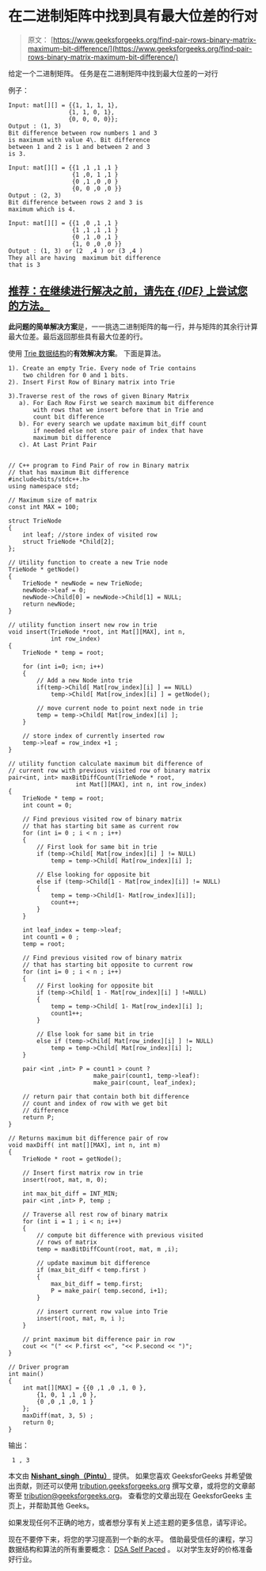 # 在二进制矩阵中找到具有最大位差的行对

> 原文： [https://www.geeksforgeeks.org/find-pair-rows-binary-matrix-maximum-bit-difference/](https://www.geeksforgeeks.org/find-pair-rows-binary-matrix-maximum-bit-difference/)

给定一个二进制矩阵。 任务是在二进制矩阵中找到最大位差的一对行

例子：

```
Input: mat[][] = {{1, 1, 1, 1},
                 {1, 1, 0, 1},
                 {0, 0, 0, 0}};
Output : (1, 3)
Bit difference between row numbers 1 and 3
is maximum with value 4\. Bit difference 
between 1 and 2 is 1 and between 2 and 3
is 3.

Input: mat[][] = {{1 ,1 ,1 ,1 }
                  {1 ,0, 1 ,1 }
                  {0 ,1 ,0 ,0 }
                  {0, 0 ,0 ,0 }} 
Output : (2, 3)
Bit difference between rows 2 and 3 is 
maximum which is 4.

Input: mat[][] = {{1 ,0 ,1 ,1 }
                  {1 ,1 ,1 ,1 }
                  {0 ,1 ,0 ,1 }
                  {1, 0 ,0 ,0 }} 
Output : (1, 3) or (2  ,4 ) or (3 ,4 ) 
They all are having  maximum bit difference
that is 3

```

## [推荐：在继续进行解决之前，请先在 ***{IDE}*** 上尝试您的方法。](https://ide.geeksforgeeks.org/)

**此问题的简单解决方案**是，一一挑选二进制矩阵的每一行，并与矩阵的其余行计算最大位差。最后返回那些具有最大位差的行。

使用 [Trie 数据结构](https://www.geeksforgeeks.org/trie-insert-and-search/)的**有效解决方案**。 下面是算法。

```
1). Create an empty Trie. Every node of Trie contains
    two children for 0 and 1 bits.
2). Insert First Row of Binary matrix into Trie 

3).Traverse rest of the rows of given Binary Matrix 
   a). For Each Row First we search maximum bit difference
       with rows that we insert before that in Trie and 
       count bit difference 
   b). For every search we update maximum bit_diff count
       if needed else not store pair of index that have
       maximum bit difference 
   c). At Last Print Pair   

```

```

// C++ program to Find Pair of row in Binary matrix 
// that has maximum Bit difference 
#include<bits/stdc++.h> 
using namespace std; 

// Maximum size of matrix 
const int MAX = 100; 

struct TrieNode 
{ 
    int leaf; //store index of visited row 
    struct TrieNode *Child[2]; 
}; 

// Utility function to create a new Trie node 
TrieNode * getNode() 
{ 
    TrieNode * newNode = new TrieNode; 
    newNode->leaf = 0; 
    newNode->Child[0] = newNode->Child[1] = NULL; 
    return newNode; 
} 

// utility function insert new row in trie 
void insert(TrieNode *root, int Mat[][MAX], int n, 
            int row_index) 
{ 
    TrieNode * temp = root; 

    for (int i=0; i<n; i++) 
    { 
        // Add a new Node into trie 
        if(temp->Child[ Mat[row_index][i] ] == NULL) 
            temp->Child[ Mat[row_index][i] ] = getNode(); 

        // move current node to point next node in trie 
        temp = temp->Child[ Mat[row_index][i] ]; 
    } 

    // store index of currently inserted row 
    temp->leaf = row_index +1 ; 
} 

// utility function calculate maximum bit difference of 
// current row with previous visited row of binary matrix 
pair<int, int> maxBitDiffCount(TrieNode * root, 
                   int Mat[][MAX], int n, int row_index) 
{ 
    TrieNode * temp = root; 
    int count = 0; 

    // Find previous visited row of binary matrix 
    // that has starting bit same as current row 
    for (int i= 0 ; i < n ; i++) 
    { 
        // First look for same bit in trie 
        if (temp->Child[ Mat[row_index][i] ] != NULL) 
            temp = temp->Child[ Mat[row_index][i] ]; 

        // Else looking for opposite bit 
        else if (temp->Child[1 - Mat[row_index][i]] != NULL) 
        { 
            temp = temp->Child[1- Mat[row_index][i]]; 
            count++; 
        } 
    } 

    int leaf_index = temp->leaf; 
    int count1 = 0 ; 
    temp = root; 

    // Find previous visited row of binary matrix 
    // that has starting bit opposite to current row 
    for (int i= 0 ; i < n ; i++) 
    { 
        // First looking for opposite bit 
        if (temp->Child[ 1 - Mat[row_index][i] ] !=NULL) 
        { 
            temp = temp->Child[ 1- Mat[row_index][i] ]; 
            count1++; 
        } 

        // Else look for same bit in trie 
        else if (temp->Child[ Mat[row_index][i] ] != NULL) 
            temp = temp->Child[ Mat[row_index][i] ]; 
    } 

    pair <int ,int> P = count1 > count ? 
                        make_pair(count1, temp->leaf): 
                        make_pair(count, leaf_index); 

    // return pair that contain both bit difference 
    // count and index of row with we get bit 
    // difference 
    return P; 
} 

// Returns maximum bit difference pair of row 
void maxDiff( int mat[][MAX], int n, int m) 
{ 
    TrieNode * root = getNode(); 

    // Insert first matrix row in trie 
    insert(root, mat, m, 0); 

    int max_bit_diff = INT_MIN; 
    pair <int ,int> P, temp ; 

    // Traverse all rest row of binary matrix 
    for (int i = 1 ; i < n; i++) 
    { 
        // compute bit difference with previous visited 
        // rows of matrix 
        temp = maxBitDiffCount(root, mat, m ,i); 

        // update maximum bit difference 
        if (max_bit_diff < temp.first ) 
        { 
            max_bit_diff = temp.first; 
            P = make_pair( temp.second, i+1); 
        } 

        // insert current row value into Trie 
        insert(root, mat, m, i ); 
    } 

    // print maximum bit difference pair in row 
    cout << "(" << P.first <<", "<< P.second << ")"; 
} 

// Driver program 
int main() 
{ 
    int mat[][MAX] = {{0 ,1 ,0 ,1, 0 }, 
        {1, 0, 1 ,1 ,0 }, 
        {0 ,0 ,1 ,0, 1 } 
    }; 
    maxDiff(mat, 3, 5) ; 
    return 0; 
} 

```

输出：

```
 1 , 3 

```

本文由 [**Nishant_singh（Pintu）**](https://practice.geeksforgeeks.org/user-profile.php?user=_code) 提供。 如果您喜欢 GeeksforGeeks 并希望做出贡献，则还可以使用 [tribution.geeksforgeeks.org](http://www.contribute.geeksforgeeks.org) 撰写文章，或将您的文章邮寄至 tribution@geeksforgeeks.org。 查看您的文章出现在 GeeksforGeeks 主页上，并帮助其他 Geeks。

如果发现任何不正确的地方，或者想分享有关上述主题的更多信息，请写评论。

现在不要停下来，将您的学习提高到一个新的水平。 借助最受信任的课程，学习数据结构和算法的所有重要概念： [DSA Self Paced](https://practice.geeksforgeeks.org/courses/dsa-self-paced?utm_source=geeksforgeeks&utm_medium=article&utm_campaign=gfg_article_dsa_content_bottom) 。 以对学生友好的价格准备好行业。